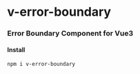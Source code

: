# v-error-boundary

### Error Boundary Component for Vue3

#### Install

```
npm i v-error-boundary
```
